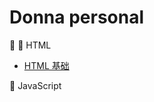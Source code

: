 # Donna personal

🐳 
🍉 HTML
- [HTML 基础](https://github.com/donnapersonal/Some-Field/blob/main/contents/html/html_基础.md)

🚀 JavaScript
